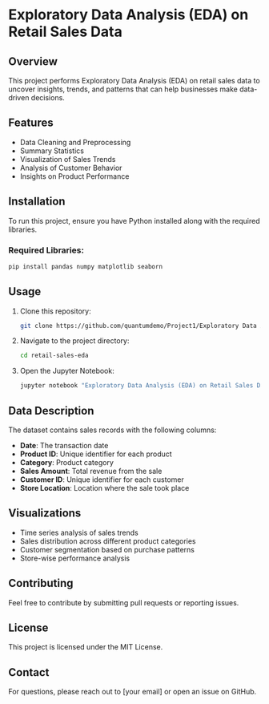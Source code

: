 # Exploratory Data Analysis (EDA) on Retail Sales Data

## Overview
This project performs Exploratory Data Analysis (EDA) on retail sales data to uncover insights, trends, and patterns that can help businesses make data-driven decisions.

## Features
- Data Cleaning and Preprocessing
- Summary Statistics
- Visualization of Sales Trends
- Analysis of Customer Behavior
- Insights on Product Performance

## Installation
To run this project, ensure you have Python installed along with the required libraries.

### Required Libraries:
```bash
pip install pandas numpy matplotlib seaborn
```

## Usage
1. Clone this repository:
   ```bash
   git clone https://github.com/quantumdemo/Project1/Exploratory Data Analysis (EDA) on Retail Sales Data.ipynb.git
   ```
2. Navigate to the project directory:
   ```bash
   cd retail-sales-eda
   ```
3. Open the Jupyter Notebook:
   ```bash
   jupyter notebook "Exploratory Data Analysis (EDA) on Retail Sales Data.ipynb"
   ```

## Data Description
The dataset contains sales records with the following columns:
- **Date**: The transaction date
- **Product ID**: Unique identifier for each product
- **Category**: Product category
- **Sales Amount**: Total revenue from the sale
- **Customer ID**: Unique identifier for each customer
- **Store Location**: Location where the sale took place

## Visualizations
- Time series analysis of sales trends
- Sales distribution across different product categories
- Customer segmentation based on purchase patterns
- Store-wise performance analysis

## Contributing
Feel free to contribute by submitting pull requests or reporting issues.

## License
This project is licensed under the MIT License.

## Contact
For questions, please reach out to [your email] or open an issue on GitHub.

